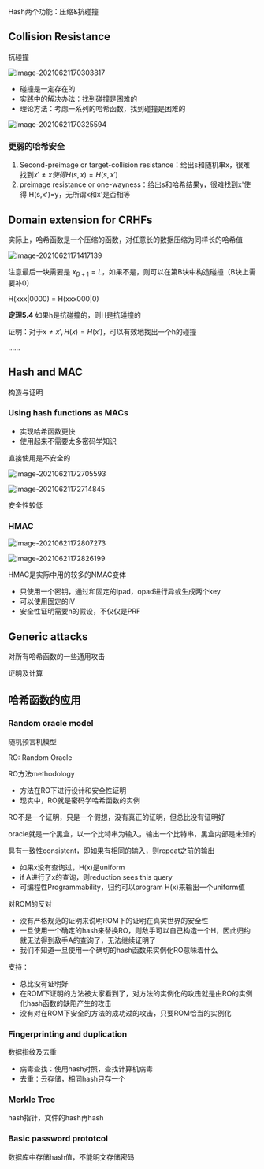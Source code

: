 Hash两个功能：压缩&抗碰撞

## Collision Resistance

抗碰撞

![image-20210621170303817](image/image-20210621170303817.png)

- 碰撞是一定存在的
- 实践中的解决办法：找到碰撞是困难的
- 理论方法：考虑一系列的哈希函数，找到碰撞是困难的

![image-20210621170325594](image/image-20210621170325594.png)

### 更弱的哈希安全

1. Second-preimage or target-collision resistance：给出s和随机串x，很难找到$x' \neq x 使得 H(s,x)=H(s,x')$
2. preimage resistance or one-wayness：给出s和哈希结果y，很难找到x'使得 H(s,x')=y，无所谓x和x'是否相等

## Domain extension for CRHFs

实际上，哈希函数是一个压缩的函数，对任意长的数据压缩为同样长的哈希值

![image-20210621171417139](image/image-20210621171417139.png)

注意最后一块需要是 $x_{B+1}=L$，如果不是，则可以在第B块中构造碰撞（B块上需要补0）

H(xxx|0000) = H(xxx000|0)

**定理5.4** 如果h是抗碰撞的，则H是抗碰撞的

证明：对于$x \neq x',H(x)=H(x')$，可以有效地找出一个h的碰撞

……

## Hash and MAC

构造与证明

### Using hash functions as MACs

- 实现哈希函数更快
- 使用起来不需要太多密码学知识

直接使用是不安全的

![image-20210621172705593](image/image-20210621172705593.png)

![image-20210621172714845](image/image-20210621172714845.png)

安全性较低

### HMAC

![image-20210621172807273](image/image-20210621172807273.png)

![image-20210621172826199](image/image-20210621172826199.png)

HMAC是实际中用的较多的NMAC变体

- 只使用一个密钥，通过和固定的ipad，opad进行异或生成两个key
- 可以使用固定的IV
- 安全性证明需要h的假设，不仅仅是PRF

## Generic attacks

对所有哈希函数的一些通用攻击

证明及计算

## 哈希函数的应用

### Random oracle model

随机预言机模型

RO: Random Oracle

RO方法methodology

- 方法在RO下进行设计和安全性证明
- 现实中，RO就是密码学哈希函数的实例

RO不是一个证明，只是一个假想，没有真正的证明，但总比没有证明好



oracle就是一个黑盒，以一个比特串为输入，输出一个比特串，黑盒内部是未知的

具有一致性consistent，即如果有相同的输入，则repeat之前的输出

- 如果x没有查询过，H(x)是uniform
- if A进行了x的查询，则reduction sees this query
- 可编程性Programmability，归约可以program H(x)来输出一个uniform值

对ROM的反对

- 没有严格规范的证明来说明ROM下的证明在真实世界的安全性
- 一旦使用一个确定的hash来替换RO，则敌手可以自己构造一个H，因此归约就无法得到敌手A的查询了，无法继续证明了
- 我们不知道一旦使用一个确切的hash函数来实例化RO意味着什么

支持：

- 总比没有证明好
- 在ROM下证明的方法被大家看到了，对方法的实例化的攻击就是由RO的实例化hash函数的缺陷产生的攻击
- 没有对在ROM下安全的方法的成功过的攻击，只要ROM恰当的实例化

### Fingerprinting and duplication

数据指纹及去重

- 病毒查找：使用hash对照，查找计算机病毒
- 去重：云存储，相同hash只存一个

### Merkle  Tree

hash指针，文件的hash再hash

### Basic password prototcol

数据库中存储hash值，不能明文存储密码